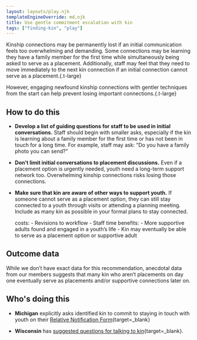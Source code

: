 ```yaml
---
layout: layouts/play.njk
templateEngineOverride: md,njk
title: Use gentle commitment escalation with kin
tags: ["finding-kin", "play"]
---
```


Kinship connections may be permanently lost if an initial communication feels too overwhelming and demanding. Some connections may be learning they have a family member for the first time while simultaneously being asked to serve as a placement. Additionally, staff may feel that they need to move immediately to the next kin connection if an initial connection cannot serve as a placement.{.t-large}

However, engaging newfound kinship connections with gentler techniques from the start can help prevent losing important connections.{.t-large}

## How to do this

* **Develop a list of guiding questions for staff to be used in initial conversations.** Staff should begin with smaller asks, especially if the kin is learning about a family member for the first time or has not been in touch for a long time. For example, staff may ask: “Do you have a family photo you can send?”

* **Don’t limit initial conversations to placement discussions.** Even if a placement option is urgently needed, youth need a long-term support network too. Overwhelming kinship connections risks losing those connections.

* **Make sure that kin are aware of other ways to support youth.** If someone cannot serve as a placement option, they can still stay connected to a youth through visits or attending a planning meeting. Include as many kin as possible in your formal plans to stay connected.

    costs:
      - Revisions to workflow
      - Staff time
    benefits:
      - More supportive adults found and engaged in a youth’s life
      - Kin may eventually be able to serve as a placement option or supportive
        adult

## Outcome data

While we don’t have exact data for this recommendation, anecdotal data from our members suggests that many kin who aren’t placements on day one eventually serve as placements and/or supportive connections later on.

## Who's doing this

* **Michigan** explicitly asks identified kin to commit to staying in touch with youth on their [Relative Notification Form](https://www.michigan.gov/mdhhs/-/media/Project/Websites/mdhhs/Doing-Business-with-MDHHS/Contract-and-Subrecipient-Resources/Foster-Care-Forms/DHS-0990.dot?rev=39bab7cbc17e41ea86e7d14669a0b732&hash=658359B04B5A81E4195C8614CDBBEED5){target=_blank}

* **Wisconsin** has [suggested questions for talking to kin](https://drive.google.com/file/d/1vhn78eupW25aIhfTGSVri1rh2y_0GEQ9/view){target=_blank}.